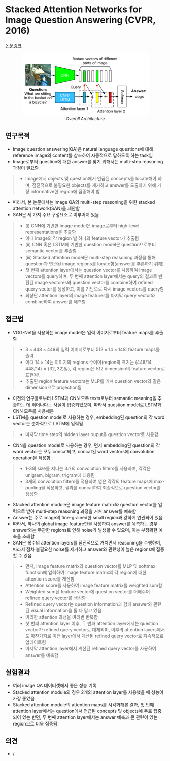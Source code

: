 # Stacked Attention Networks for Image Question Answering (CVPR, 2016)

[논문링크](https://openaccess.thecvf.com/content_cvpr_2016/html/Yang_Stacked_Attention_Networks_CVPR_2016_paper.html)

<p align="center">
    <img width="400" alt='fig1' src="../img/yang2016stacked.png?raw=true"></br>
    <em><font size=2>Overall Architecture</font></em>
</p>

## 연구목적
- Image question answering(QA)은 natural language questions에 대해 reference image의 content를 참조하여 자동적으로 답하도록 하는 task임
- Image로부터 question에 대한 answer를 찾기 위해서는 multi-step reasoning 과정이 필요함
> - Image에서 objects 및 question에서 언급된 concepts를 locate해야 하며, 점진적으로 불필요한 objects를 제거하고 answer를 도출하기 위해 가장 informative한 region에 집중해야 함
- 따라서, 본 논문에서는 image QA의 multi-step reasoning을 위한 stacked attention network(SAN)을 제안함
- SAN은 세 가지 주요 구성요소로 이루어져 있음
> - (i) CNN에 기반한 image model은 image로부터 high-level representations을 추출함
> - 이때 image의 각 region 별 하나의 feature vector가 추출됨
> - (ii) CNN 혹은 LSTM에 기반한 question model은 question으로부터 semantic vector를 추출함
> - (iii) Stacked attention model은 multi-step reasoning 과정을 통해 question과 연관된 image regions를 locate함(answer를 추론하기 위해)
> - 첫 번째 attention layer에서는 question vector를 사용하여 image vectors를 query하며, 두 번째 attention layer에서는 query의 결과로 반환된 image vectores와 question vector를 combine하여 refined query vector를 생성하고, 이를 기반으로 다시 image vectors를 query함
> - 최상단 attention layer의 image features를 마지막 query vector와 combine하여 answer를 예측함

## 접근법
- VGG-Net을 사용하는 image model은 입력 이미지로부터 feature maps를 추출함
> - ${3}\times{448}\times{448}$의 입력 이미지로부터 ${512}\times{14}\times{14}$의 feature maps를 출력
> - 이때 ${14}\times{14}$는 이미지의 regions 수이며(region의 크기는 $(448/14, 448/14) = (32, 32)$임), 각 region은 $512$ dimension의 feature vector로 표현됨\
> - 추출된 region feature vectors는 MLP를 거쳐 question vector와 같은 dimension으로 projection됨
- 이전의 연구들로부터 LSTM과 CNN 모두 texts로부터 semantic meaning을 추출하는 데 뛰어나다는 사실이 입증되었으며, 따라서 question model로 LSTM과 CNN 모두를 사용해봄
- LSTM을 question model로 사용하는 경우, embedding된 question의 각 word vector는 순차적으로 LSTM에 입력됨
> - 마지막 time step의 hidden layer ouput을 question vector로 사용함
- CNN을 question model로 사용하는 경우, 먼저 embedding된 question의 각 word vector는 모두 concat되고, concat된 word vectors에 convolution operation을 적용함
> - 1-3의 size를 지니는 3개의 convolution filters를 사용하며, 각각은 unigram, bigram, trigram에 대응됨
> - 3개의 convolution filters를 적용하여 얻은 각각의 feature maps에 max-pooling을 적용하고, 결과를 concat하여 최종적으로 question vector를 생성함
- Stacked attention module은 image feature matrix와 question vector를 입력으로 받아 multi-step reasoning 과정을 거쳐 answer를 예측함
- Answer는 주로 image의 fine-grained한 small region과 강하게 연관되어 있음
- 따라서, 하나의 global image feature만을 사용하여 answer를 예측하는 경우 answer와는 무관한 regions로 인해 noise가 발생할 수 있으며, 이는 부정확한 예측을 초래함
- SAN은 복수의 attention layers를 점진적으로 거치면서 reasoning을 수행하며, 따라서 점차 불필요한 noise를 제거하고 answer와 관련성이 높은 regions에 집중할 수 있음
> - 먼저, image feature matrix와 question vector를 MLP 및 softmax function에 입력하여 image feature matrix의 각 region에 대한 attention score를 계산함
> - Attention score를 사용하여 image feature matrix를 weighted sum함
> - Weighted sum된 feature vector에 question vector를 더해주어 refined query vector를 생성함
> - Refined query vector는 question information과 함께 answer와 관련된 visual information을 둘 다 담고 있음
> - 이러한 attention 과정을 여러번 반복함
> - 첫 번째 attention layer 이후, 두 번째 attention layer에서는 question vector가 refined query vector로 대체되며, 이후의 attention layers에서도 마찬가지로 이전 layer에서 계산된 refined query vector로 지속적으로 업데이트됨
> - 마지막 attention layer에서 계산된 refined query vector를 사용하여 answer를 예측함

## 실험결과
- 여러 image QA 데이터셋에서 좋은 성능 기록
- Stacked attention module의 경우 2개의 attention layer를 사용했을 때 성능이 가장 좋았음
- Stacked attention module의 attention maps를 시각화해본 결과, 첫 번째 attention layer에서는 question에서 언급된 concepts 및 objects에 주로 집중되어 있는 반면, 두 번째 attention layer에서는 answer 예측과 큰 관련이 있는 region으로 더욱 집중됨

## 의견
- / 